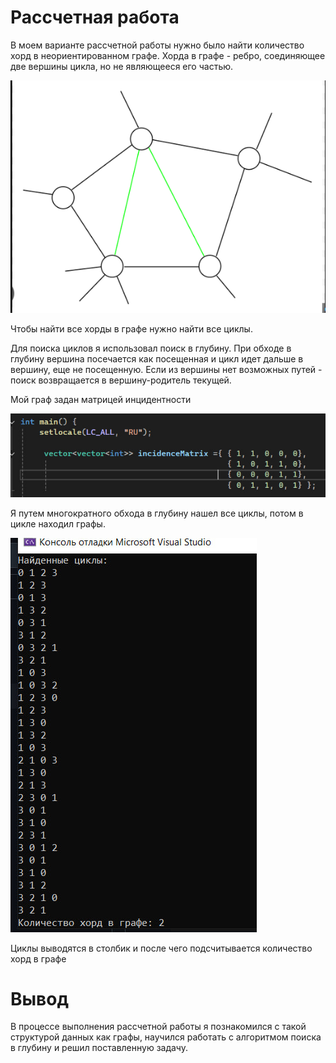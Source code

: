 # Рассчетная работа 
В моем варианте рассчетной работы нужно было найти количество хорд в неориентированном графе.
 Хорда в графе - ребро, соединяющее две вершины цикла, но не являющееся его частью.
 
![](image-1.png)

Чтобы найти все хорды в графе нужно найти все циклы.

Для поиска циклов я использовал поиск в глубину. При обходе в глубину вершина посечается как посещенная и цикл идет дальше в вершину, еще не посещенную.
Если из вершины нет возможных путей - поиск возвращается в вершину-родитель текущей.

Мой граф задан матрицей инцидентности

![](image.png)

Я путем многократного обхода в глубину нашел все циклы, потом в цикле находил графы.

![](1.png)

Циклы выводятся в столбик и после чего подсчитывается количество хорд в графе

# Вывод

В процессе выполнения рассчетной работы я познакомился с такой структурой данных как графы, научился работать с алгоритмом поиска в глубину и решил поставленную задачу.
